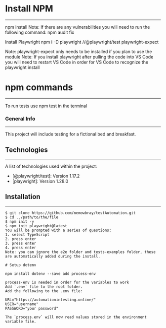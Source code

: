 # Install NPM

---

npm install
Note: If there are any vulnerabilities you will need to run the following command: npm audit fix

Install Playwright
npm i -D playwright //@playwright/test playwright-expect

Note: playwright-expect only needs to be installed if you plan to use the module
Note: If you install playwright after pulling the code into VS Code you will need to restart VS Code in order for VS Code to recognize the playwright install

# npm commands

---

To run tests use npm test in the terminal

### General Info

---

This project will include testing for a fictional bed and breakfast.

## Technologies

---

A list of technologies used within the project:

- [@playwright/test]: Version 1.17.2
- [playwright]: Version 1.28.0

## Installation

---

```
$ git clone https://github.com/nemowbray/testAutomation.git
$ cd ../path/to/the/file
$ npm init -y
$ npm init playwright@latest
You will be prompted with a series of questions:
1. select TypeScript
2. press enter
3. press enter
4. press enter
Note: you can ignore the e2e folder and tests-examples folder, these are automatically added during the install.

# Setup dotenv

npm install dotenv --save add process-env

process-env is needed in order for the variables to work
Add `.env` file to the root folder.
Add the following to the .env file:

URL="https://automationintesting.online/"
USER="username"
PASSWORD="your password"

The `process.env` will now read values stored in the environment variable file.
```
